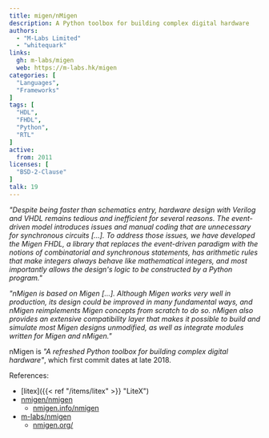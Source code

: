 ```yaml
---
title: migen/nMigen
description: A Python toolbox for building complex digital hardware
authors:
  - "M-Labs Limited"
  - "whitequark"
links:
  gh: m-labs/migen
  web: https://m-labs.hk/migen
categories: [
  "Languages",
  "Frameworks"
]
tags: [
  "HDL",
  "FHDL",
  "Python",
  "RTL"
]
active:
  from: 2011
licenses: [
  "BSD-2-Clause"
]
talk: 19
---
```


*"Despite being faster than schematics entry, hardware design with Verilog and VHDL remains tedious and inefficient for several reasons. The event-driven model introduces issues and manual coding that are unnecessary for synchronous circuits \[...\]. To address those issues, we have developed the Migen FHDL, a library that replaces the event-driven paradigm with the notions of combinatorial and synchronous statements, has arithmetic rules that make integers always behave like mathematical integers, and most importantly allows the design's logic to be constructed by a Python program."*

*"nMigen is based on Migen \[...\]. Although Migen works very well in production, its design could be improved in many fundamental ways, and nMigen reimplements Migen concepts from scratch to do so. nMigen also provides an extensive compatibility layer that makes it possible to build and simulate most Migen designs unmodified, as well as integrate modules written for Migen and nMigen."*

nMigen is *"A refreshed Python toolbox for building complex digital hardware"*, which first commit dates at late 2018.

References:

- [litex]({{< ref "/items/litex" >}} "LiteX")
- [nmigen/nmigen](https://github.com/nmigen/nmigen)
  - [nmigen.info/nmigen](https://nmigen.info/nmigen/)
- [m-labs/nmigen](https://github.com/m-labs/nmigen)
  - [nmigen.org/](https://nmigen.org/)
